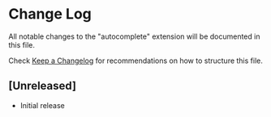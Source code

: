 # Change Log
All notable changes to the "autocomplete" extension will be documented in this file.

Check [Keep a Changelog](http://keepachangelog.com/) for recommendations on how to structure this file.

## [Unreleased]
- Initial release